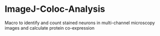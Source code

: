 # ImageJ-Coloc-Analysis
Macro to identify and count stained neurons in multi-channel microscopy images and calculate protein co-expression
